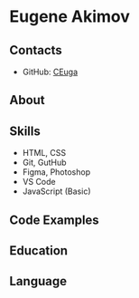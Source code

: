 # Eugene Akimov

## Contacts
- GitHub: [CEuga](https://github.com/CEuga)

## About

## Skills
- HTML, CSS
- Git, GutHub
- Figma, Photoshop
- VS Code
- JavaScript (Basic)

## Code Examples

## Education

## Language